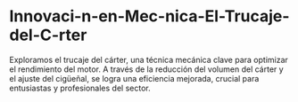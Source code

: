 # Innovaci-n-en-Mec-nica-El-Trucaje-del-C-rter
Exploramos el trucaje del cárter, una técnica mecánica clave para optimizar el rendimiento del motor. A través de la reducción del volumen del cárter y el ajuste del cigüeñal, se logra una eficiencia mejorada, crucial para entusiastas y profesionales del sector.
